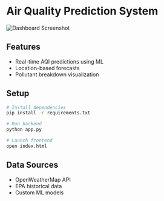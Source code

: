 # Air Quality Prediction System

![Dashboard Screenshot](/assets/images/screenshot.png)

## Features
- Real-time AQI predictions using ML
- Location-based forecasts
- Pollutant breakdown visualization

## Setup
```bash
# Install dependencies
pip install -r requirements.txt

# Run backend
python app.py

# Launch frontend
open index.html
```

## Data Sources
- OpenWeatherMap API
- EPA historical data
- Custom ML models
